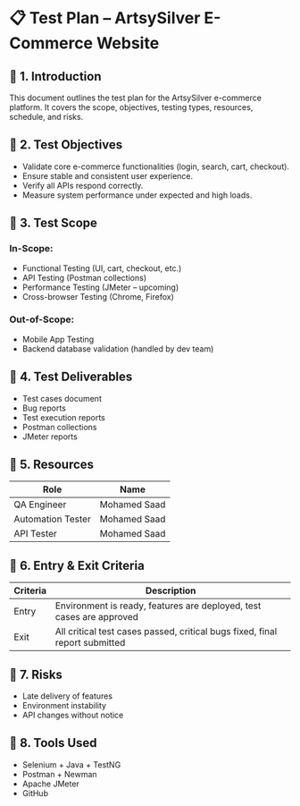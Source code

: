 # 📋 Test Plan – ArtsySilver E-Commerce Website

## 🔹 1. Introduction
This document outlines the test plan for the ArtsySilver e-commerce platform. It covers the scope, objectives, testing types, resources, schedule, and risks.

## 🔹 2. Test Objectives
- Validate core e-commerce functionalities (login, search, cart, checkout).
- Ensure stable and consistent user experience.
- Verify all APIs respond correctly.
- Measure system performance under expected and high loads.

## 🔹 3. Test Scope
### In-Scope:
- Functional Testing (UI, cart, checkout, etc.)
- API Testing (Postman collections)
- Performance Testing (JMeter – upcoming)
- Cross-browser Testing (Chrome, Firefox)

### Out-of-Scope:
- Mobile App Testing
- Backend database validation (handled by dev team)

## 🔹 4. Test Deliverables
- Test cases document
- Bug reports
- Test execution reports
- Postman collections
- JMeter reports

## 🔹 5. Resources
| Role               | Name        |
|--------------------|-------------|
| QA Engineer        |  Mohamed Saad |
| Automation Tester  |  Mohamed Saad |
| API Tester         |  Mohamed Saad |

## 🔹 6. Entry & Exit Criteria

| Criteria | Description |
|----------|-------------|
| Entry    | Environment is ready, features are deployed, test cases are approved |
| Exit     | All critical test cases passed, critical bugs fixed, final report submitted |

## 🔹 7. Risks
- Late delivery of features
- Environment instability
- API changes without notice

## 🔹 8. Tools Used
- Selenium + Java + TestNG
- Postman + Newman
- Apache JMeter
- GitHub
